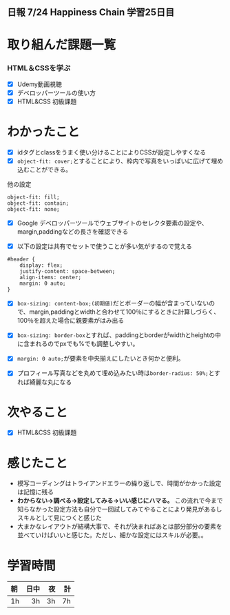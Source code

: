## 日報 7/24 Happiness Chain 学習25日目

# 取り組んだ課題一覧 
### HTML＆CSSを学ぶ
- [x] Udemy動画視聴
- [x] デベロッパーツールの使い方 
- [x] HTML&CSS 初級課題 
   
# わかったこと
- [x] idタグとclassをうまく使い分けることによりCSSが設定しやすくなる
- [x]  `object-fit: cover;`とすることにより、枠内で写真をいっぱいに広げて埋め込むことができる。

他の設定
```
object-fit: fill;
object-fit: contain;
object-fit: none;
```

- [x] Google デベロッパーツールでウェブサイトのセレクタ要素の設定や、margin,paddingなどの長さを確認できる

- [x]  以下の設定は共有でセットで使うことが多い気がするので覚える
```
#header {
    display: flex;
    justify-content: space-between;
    align-items: center;
    margin: 0 auto;
}
```
- [x] `box-sizing: content-box;(初期値)`だとボーダーの幅が含まっていないので、margin,paddingとwidthと合わせて100％にするときに計算しづらく、
      100％を超えた場合に親要素がはみ出る
- [x] `box-sizing: border-box`とすれば、paddingとborderがwidthとheightの中に含まれるのでpxでも%でも調整しやすい。
- [x] `margin: 0 auto;`が要素を中央揃えにしたいとき何かと便利。
- [x] プロフィール写真などを丸めて埋め込みたい時は`border-radius: 50%;`とすれば綺麗な丸になる

 
# 次やること
- [x] HTML&CSS 初級課題

      
# 感じたこと

+ 模写コーディングはトライアンドエラーの繰り返しで、時間がかかった設定は記憶に残る
+ **わからない→調べる→設定してみる→いい感じにハマる。** この流れで今まで知らなかった設定方法も自分で一回試してみてやることにより発見があるしスキルとして見につくと感じた
+ 大まかなレイアウトが結構大事で、それが決まればあとは部分部分の要素を並べていけばいいと感じた。ただし、細かな設定にはスキルが必要。。
  
  
  
# 学習時間

| 朝           | 日中          | 夜              | 計              |
| :----------|------------:|-------------:|-------------:|
| 1h           | 3h            | 3h              |  7h            |

